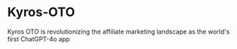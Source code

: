 # Kyros-OTO
Kyros OTO is revolutionizing the affiliate marketing landscape as the world's first ChatGPT-4o app
